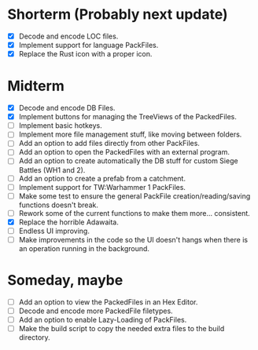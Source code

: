 # Shorterm (Probably next update)
- [x] Decode and encode LOC files.
- [x] Implement support for language PackFiles.
- [x] Replace the Rust icon with a proper icon.

# Midterm
- [x] Decode and encode DB Files.
- [x] Implement buttons for managing the TreeViews of the PackedFiles.
- [ ] Implement basic hotkeys.
- [ ] Implement more file management stuff, like moving between folders.
- [ ] Add an option to add files directly from other PackFiles.
- [ ] Add an option to open the PackedFiles with an external program.
- [ ] Add an option to create automatically the DB stuff for custom Siege Battles (WH1 and 2).
- [ ] Add an option to create a prefab from a catchment.
- [ ] Implement support for TW:Warhammer 1 PackFiles.
- [ ] Make some test to ensure the general PackFile creation/reading/saving functions doesn't break.
- [ ] Rework some of the current functions to make them more... consistent.
- [x] Replace the horrible Adawaita.
- [ ] Endless UI improving.
- [ ] Make improvements in the code so the UI doesn't hangs when there is an operation running in the background.

# Someday, maybe
- [ ] Add an option to view the PackedFiles in an Hex Editor.
- [ ] Decode and encode more PackedFile filetypes.
- [ ] Add an option to enable Lazy-Loading of PackFiles.
- [ ] Make the build script to copy the needed extra files to the build directory.